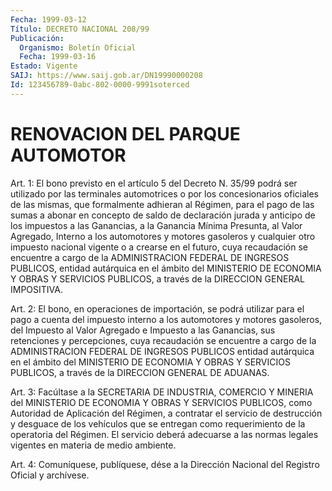 ```yaml
---
Fecha: 1999-03-12
Título: DECRETO NACIONAL 208/99
Publicación:
  Organismo: Boletín Oficial
  Fecha: 1999-03-16
Estado: Vigente
SAIJ: https://www.saij.gob.ar/DN19990000208
Id: 123456789-0abc-802-0000-9991soterced
---
```

# RENOVACION DEL PARQUE AUTOMOTOR

<a id="1"></a>
Art. 1: El bono previsto en el artículo 5 del Decreto N. 35/99 podrá  ser  utilizado  por  las  terminales  automotrices o por los concesionarios oficiales de las mismas, que formalmente adhieran al Régimen, para el pago de las sumas a abonar en concepto de saldo de declaración jurada y anticipo de los impuestos  a  las Ganancias, a la  Ganancia  Mínima  Presunta,  al Valor Agregado, Interno  a  los automotores y motores gasoleros y  cualquier otro impuesto nacional vigente o a crearse en el futuro, cuya  recaudación  se encuentre a cargo  de  la ADMINISTRACION FEDERAL DE INGRESOS PUBLICOS,  entidad autárquica en  el  ámbito  del  MINISTERIO  DE  ECONOMIA  Y OBRAS Y SERVICIOS  PUBLICOS,  a  través  de la DIRECCION GENERAL IMPOSITIVA.

<a id="2"></a>
Art. 2: El bono, en operaciones de  importación, se podrá utilizar para  el pago a cuenta del impuesto interno  a  los  automotores  y motores  gasoleros, del Impuesto al Valor Agregado e Impuesto a las Ganancias,  sus  retenciones  y  percepciones,  cuya recaudación se encuentre a cargo de la ADMINISTRACION FEDERAL DE INGRESOS PUBLICOS entidad autárquica en el ámbito del MINISTERIO DE  ECONOMIA Y OBRAS Y SERVICIOS PUBLICOS, a través de la DIRECCION GENERAL  DE  ADUANAS.

<a id="3"></a>
Art. 3: Facúltase a la SECRETARIA DE INDUSTRIA, COMERCIO Y MINERIA del  MINISTERIO  DE  ECONOMIA  Y  OBRAS  Y SERVICIOS PUBLICOS, como Autoridad  de Aplicación del Régimen, a contratar  el  servicio  de destrucción  y  desguace  de  los  vehículos  que  se entregan como requerimiento  de  la  operatoria  del Régimen. El servicio  deberá adecuarse  a  las  normas  legales vigentes  en  materia  de  medio ambiente.

<a id="4"></a>
Art. 4: Comuníquese, publíquese,  dése a la Dirección Nacional del Registro  Oficial  y  archívese.